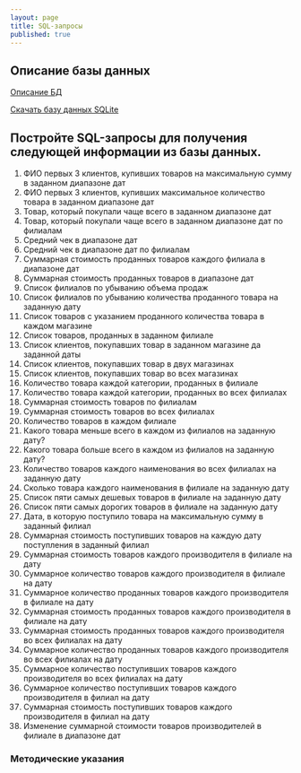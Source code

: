 ```yaml
---
layout: page
title: SQL-запросы
published: true
---
```


## Описание базы данных

[Описание БД](goods.md)

[Скачать базу данных SQLite](https://drive.google.com/file/d/1hK8fEqvoLe-iY-bNqprB7l72kqoV41MN/view?usp=sharing)

## Постройте SQL-запросы для получения следующей информации из базы данных.
 
1. ФИО первых 3 клиентов, купивших товаров на максимальную сумму в заданном диапазоне дат   
1. ФИО первых 3 клиентов, купивших максимальное количество товара в заданном диапазоне дат 
1. Товар, который покупали чаще всего в заданном диапазоне дат
1. Товар, который покупали чаще всего в заданном диапазоне дат по филиалам
1. Средний чек в диапазоне дат
1. Средний чек в диапазоне дат по филиалам
1. Суммарная стоимость проданных товаров каждого филиала в диапазоне дат
1. Суммарная стоимость проданных товаров в диапазоне дат
1. Список филиалов по убыванию объема продаж
1. Список филиалов по убыванию количества проданного товара на заданную дату
1. Список товаров с указанием проданного количества товара в каждом магазине
1. Список товаров, проданных в заданном филиале
1. Список клиентов, покупавших товар в заданном магазине да заданной даты
1. Список клиентов, покупавших товар в двух магазинах
1. Список клиентов, покупавших товар во всех магазинах
1. Количество товара каждой категории, проданных в филиале 
1. Количество товара каждой категории, проданных во всех филиалах
1. Суммарная стоимость товаров по филиалам
1. Суммарная стоимость товаров во всех филиалах
1. Количество товаров в каждом филиале
1. Какого товара меньше всего в каждом из филиалов на заданную дату?
1. Какого товара больше всего в каждом из филиалов на заданную дату?
1. Количество товаров каждого наименования во всех филиалах на заданную дату
1. Сколько товара каждого наименования в филиале на заданную дату
1. Список пяти самых дешевых товаров в филиале на заданную дату
1. Список пяти самых дорогих товаров в филиале на заданную дату
1. Дата, в которую поступило товара на максимальную сумму в заданный филиал
1. Суммарная стоимость поступивших товаров на каждую дату поступления в заданный филиал
1. Суммарная стоимость товаров каждого производителя в филиале на дату
1. Суммарное количество товаров каждого производителя в филиале на дату
1. Суммарное количество проданных товаров каждого производителя в филиале на дату
1. Суммарная стоимость проданных товаров каждого производителя в филиале на дату
1. Суммарная стоимость проданных товаров каждого производителя во всех филиалах на дату
1. Суммарное количество проданных товаров каждого производителя во всех филиалах на дату
1. Суммарное количество поступивших товаров каждого производителя во всех филиалах на дату
1. Суммарное количество поступивших товаров каждого производителя в филиал на дату
1. Суммарная стоимость поступивших товаров каждого производителя в филиал на дату
1. Изменение суммарной стоимости товаров производителей в филиале в диапазоне дат

### Методические указания


